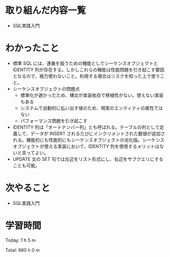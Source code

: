 # 取り組んだ内容一覧
- SQL実践入門

# わかったこと
- 標準 SQL には、連番を扱うための機能としてシーケンスオブジェクトと IDENTITY 列が存在する。しかしこれらの機能は性能問題を引き起こす要因となるので、極力使わないこと。利用する場合はリスクを知った上で使うこと。
- シーケンスオブジェクトの問題点
  - 標準化が遅かったため、構文が実装依存で移植性がない。使えない実装もある
  - システムで自動的に払い出す値のため、現実のエンティティの属性ではない
  - パフォーマンス問題を引き起こす
- IDENTITY 列は「オートナンバー列」とも呼ばれる。テーブルの列として定義して、データが INSERT されるたびにインクリメントされた数値が追加される。機能的にも性能的にもシーケンスオブジェクトの劣化版。シーケンスオブジェクトが使える実装において、IDENTITY 列を使用するメリットはないと言ってよい。
- UPDATE 文の SET 句では左辺をリスト形式にし、右辺をサブクエリにすることも可能。

# 次やること
- SQL実践入門

# 学習時間
Today: 1 h 5 m

Total: 960 h 0 m
